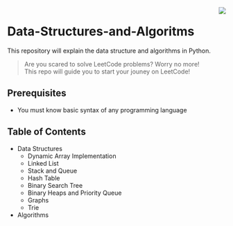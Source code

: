 <img src="icon.png" align="right" />

# Data-Structures-and-Algoritms
This repository will explain the data structure and algorithms in Python.
> Are you scared to solve LeetCode problems? Worry no more! 
> <br>This repo will guide you to start your jouney on LeetCode!

## Prerequisites
- You must know basic syntax of any programming language


## Table of Contents
* Data Structures
  * Dynamic Array Implementation
  * Linked List
  * Stack and Queue
  * Hash Table
  * Binary Search Tree
  * Binary Heaps and Priority Queue
  * Graphs
  * Trie
* Algorithms
